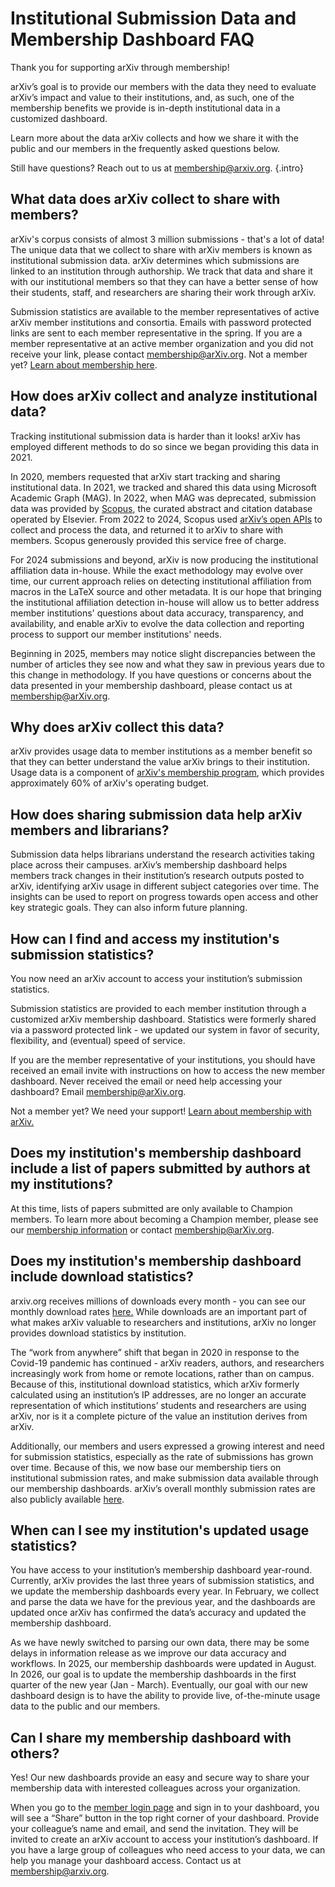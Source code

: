 # Institutional Submission Data and Membership Dashboard FAQ

Thank you for supporting arXiv through membership!

arXiv’s goal is to provide our members with the data they need to evaluate arXiv’s impact and value to their institutions, and, as such, one of the membership benefits we provide is in-depth institutional data in a customized dashboard.

Learn more about the data arXiv collects and how we share it with the public and our members in the frequently asked questions below.

Still have questions? Reach out to us at [membership@arxiv.org](mailto:membership@arxiv.org). {.intro}

## What data does arXiv collect to share with members?

arXiv's corpus consists of almost 3 million submissions - that's a lot of data! The unique data that we collect to share with arXiv members is known as institutional submission data. arXiv determines which submissions are linked to an institution through authorship. We track that data and share it with our institutional members so that they can have a better sense of how their students, staff, and researchers are sharing their work through arXiv.

Submission statistics are available to the member representatives of active arXiv member institutions and consortia. Emails with password protected links are sent to each member representative in the spring. If you are a member representative at an active member organization and you did not receive your link, please contact [membership@arXiv.org](mailto:membership@arXiv.org). Not a member yet? [Learn about membership here](https://info.arxiv.org/about/membership.html).


## How does arXiv collect and analyze institutional data?

Tracking institutional submission data is harder than it looks! arXiv has employed different methods to do so since we began providing this data in 2021.

In 2020, members requested that arXiv start tracking and sharing institutional data. In 2021, we tracked and shared this data using Microsoft Academic Graph (MAG). In 2022, when MAG was deprecated, submission data was provided by  [Scopus](https://www.elsevier.com/solutions/scopus), the curated abstract and citation database operated by Elsevier. From 2022 to 2024, Scopus used [arXiv’s open APIs](https://info.arxiv.org/help/api/index.html) to collect and process the data, and returned it to arXiv to share with members. Scopus generously provided this service free of charge.

For 2024 submissions and beyond, arXiv is now producing the institutional affiliation data in-house. While the exact methodology may evolve over time, our current approach relies on detecting institutional affiliation from macros in the LaTeX source and other metadata. It is our hope that bringing the institutional affiliation detection in-house will allow us to better address member institutions' questions about data accuracy, transparency, and availability, and enable arXiv to evolve the data collection and reporting process to support our member institutions' needs.

Beginning in 2025, members may notice slight discrepancies between the number of articles they see now and what they saw in previous years due to this change in methodology. If you have questions or concerns about the data presented in your membership dashboard, please contact us at [membership@arXiv.org](mailto:membership@arXiv.org).


## Why does arXiv collect this data?

arXiv provides usage data to member institutions as a member benefit so that they can better understand the value arXiv brings to their institution. Usage data is a component of [arXiv's membership program](https://info.arxiv.org/about/membership.html), which provides approximately 60% of arXiv's operating budget.


## How does sharing submission data help arXiv members and librarians?


Submission data helps librarians understand the research activities taking place across their campuses. arXiv’s membership dashboard helps members track changes in their institution’s research outputs posted to arXiv, identifying arXiv usage in different subject categories over time. The insights can be used to report on progress towards open access and other key strategic goals. They can also inform future planning.


## How can I find and access my institution's submission statistics?

You now need an arXiv account to access your institution’s submission statistics.

Submission statistics are provided to each member institution through a customized arXiv membership dashboard. Statistics were formerly shared via a password protected link - we updated our system in favor of security, flexibility, and (eventual) speed of service.

If you are the member representative of your institutions, you should have received an email invite with instructions on how to access the new member dashboard. Never received the email or need help accessing your dashboard? Email [membership@arXiv.org](mailto:membership@arXiv.org).

Not a member yet? We need your support! [Learn about membership with arXiv.](https://info.arxiv.org/about/membership.html)


## Does my institution's membership dashboard include a list of papers submitted by authors at my institutions?


At this time, lists of papers submitted are only available to Champion members. To learn more about becoming a Champion member, please see our [membership information](https://info.arxiv.org/about/membership.html) or contact membership@arXiv.org.


## Does my institution's membership dashboard include download statistics?


arxiv.org receives millions of downloads every month - you can see our monthly download rates [here.](https://arxiv.org/stats/monthly_downloads) While downloads are an important part of what makes arXiv valuable to researchers and institutions, arXiv no longer provides download statistics by institution. 

The “work from anywhere” shift that began in 2020 in response to the Covid-19 pandemic has continued - arXiv readers, authors, and researchers increasingly work from home or remote locations, rather than on campus. Because of this, institutional download statistics, which arXiv formerly calculated using an institution’s IP addresses, are no longer an accurate representation of which institutions’ students and researchers are using arXiv, nor is it a complete picture of the value an institution derives from arXiv.

Additionally, our members and users expressed a growing interest and need for submission statistics, especially as the rate of submissions has grown over time. Because of this, we now base our membership tiers on institutional submission rates, and make submission data available through our membership dashboards. arXiv’s overall monthly submission rates are also publicly available [here](https://arxiv.org/stats/monthly_submissions).


## When can I see my institution's updated usage statistics?


You have access to your institution’s membership dashboard year-round. Currently, arXiv provides the last three years of submission statistics, and we update the membership dashboards every year. In February, we collect and parse the data we have for the previous year, and the dashboards are updated once arXiv has confirmed the data’s accuracy and updated the membership dashboard.

As we have newly switched to parsing our own data, there may be some delays in information release as we improve our data accuracy and workflows. In 2025, our membership dashboards were updated in August. In 2026, our goal is to update the membership dashboards in the first quarter of the new year (Jan - March). Eventually, our goal with our new dashboard design is to have the ability to provide live, of-the-minute usage data to the public and our members.


## Can I share my membership dashboard with others?


Yes! Our new dashboards provide an easy and secure way to share your membership data with interested colleagues across your organization.

When you go to the [member login page](https://members.arxiv.org) and sign in to your dashboard, you will see a “Share” button in the top right corner of your dashboard. Provide your colleague’s name and email, and send the invitation. They will be invited to create an arXiv account to access your institution’s dashboard. If you have a large group of colleagues who need access to your data, we can help you manage your dashboard access. Contact us at membership@arxiv.org.

